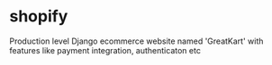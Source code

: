 # shopify
Production level Django ecommerce website named 'GreatKart' with features like payment integration, authenticaton etc
